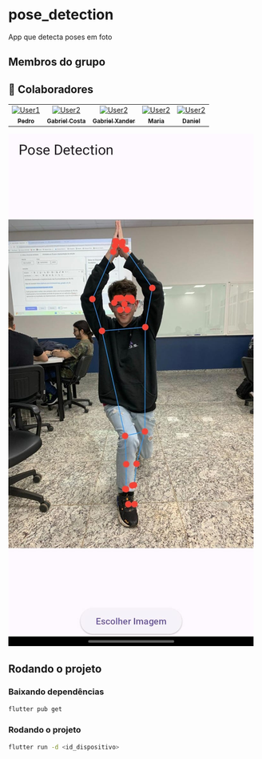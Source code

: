 # pose_detection
App que detecta poses em foto

## Membros do grupo
## 👥 Colaboradores

<table>
  <tr>
    <td align="center">
      <a href="https://github.com/PedroPiveta" target="_blank">
        <img src="https://github.com/PedroPiveta.png" width="100px;" alt="User1"/>
        <br />
        <sub><b>Pedro</b></sub>
      </a>
    </td>
    <td align="center">
      <a href="https://github.com/gabrielscostaa" target="_blank">
        <img src="https://github.com/gabrielscostaa.png" width="100px;" alt="User2"/>
        <br />
        <sub><b>Gabriel Costa</b></sub>
      </a>
    </td>
    <td align="center">
      <a href="https://github.com/Gabriel-Xander" target="_blank">
        <img src="https://github.com/Gabriel-Xander.png" width="100px;" alt="User2"/>
        <br />
        <sub><b>Gabriel Xander</b></sub>
      </a>
    </td>
    <td align="center">
      <a href="https://github.com/mafebordignon" target="_blank">
        <img src="https://github.com/mafebordignon.png" width="100px;" alt="User2"/>
        <br />
        <sub><b>Maria</b></sub>
      </a>
    </td>
    <td align="center">
      <a href="https://github.com/danielrossano" target="_blank">
        <img src="https://github.com/danielrossano.png" width="100px;" alt="User2"/>
        <br />
        <sub><b>Daniel</b></sub>
      </a>
    </td>
  </tr>
</table>


![foto funcionando](./pose_readme.jpeg)

## Rodando o projeto

### Baixando dependências
```bash
flutter pub get
```

### Rodando o projeto
```bash
flutter run -d <id_dispositivo>
```
